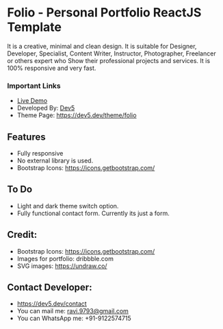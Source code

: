 # Folio - Personal Portfolio ReactJS Template
It is a creative, minimal and clean design. It is suitable for Designer, Developer, Specialist, Content Writer, Instructor, Photographer, Freelancer or others expert who Show their professional projects and services. It is 100% responsive and very fast.


### Important Links
* [Live Demo](https://react-portfolio-template-orpin.vercel.app/)
* Developed By: [Dev5](https://dev5.dev/)
* Theme Page: https://dev5.dev/theme/folio

## Features
* Fully responsive
* No external library is used.
* Bootstrap Icons: https://icons.getbootstrap.com/


## To Do
* Light and dark theme switch option.
* Fully functional contact form. Currently its just a form.


## Credit:
* Bootstrap Icons: https://icons.getbootstrap.com/
* Images for portfolio: dribbble.com
* SVG images: https://undraw.co/


## Contact Developer:
* https://dev5.dev/contact
* You can mail me: ravi.9793@gmail.com
* You can WhatsApp me: +91-9122574715